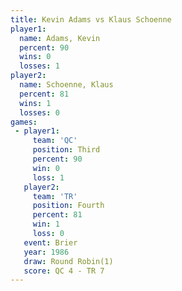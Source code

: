 ```yaml
---
title: Kevin Adams vs Klaus Schoenne
player1:               
  name: Adams, Kevin   
  percent: 90          
  wins: 0              
  losses: 1            
player2:               
  name: Schoenne, Klaus
  percent: 81          
  wins: 1              
  losses: 0            
games:
 - player1:         
     team: 'QC'     
     position: Third
     percent: 90    
     win: 0         
     loss: 1        
   player2:          
     team: 'TR'      
     position: Fourth
     percent: 81     
     win: 1          
     loss: 0         
   event: Brier        
   year: 1986          
   draw: Round Robin(1)
   score: QC 4 - TR 7  
---
```

